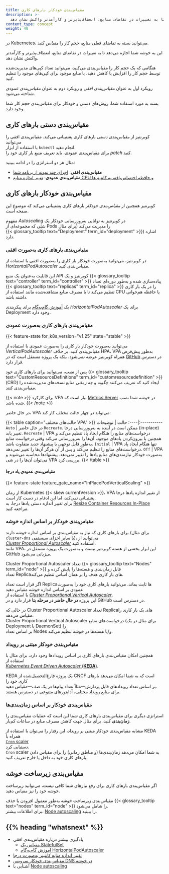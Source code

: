 ```yaml
---
title: مقیاس‌بندی خودکار بارهای کاری
description: >-
  با مقیاس‌بندی خودکار، می‌توانید بارهای کاری خود را به طور خودکار به یک روش یا روش دیگر به‌روزرسانی کنید. این به خوشه شما اجازه می‌دهد تا به تغییرات در تقاضای منابع، انعطاف‌پذیرتر و کارآمدتر واکنش نشان دهد.
content_type: concept
weight: 40
---
```


<!-- overview -->

در Kubernetes، می‌توانید بسته به تقاضای فعلی منابع، حجم کار را _مقیاس_ کنید.

این به خوشه شما اجازه می‌دهد تا به تغییرات در تقاضای منابع، انعطاف‌پذیرتر و کارآمدتر واکنش نشان دهد.

هنگامی که یک حجم کار را مقیاس‌بندی می‌کنید، می‌توانید تعداد کپی‌های مدیریت‌شده توسط حجم کار را افزایش یا کاهش دهید، یا منابع موجود برای کپی‌های موجود را تنظیم کنید.

رویکرد اول به عنوان _مقیاس‌بندی افقی_ و رویکرد دوم به عنوان _مقیاس‌بندی عمودی_ شناخته می‌شود.

بسته به مورد استفاده شما، روش‌های دستی و خودکار برای مقیاس‌بندی حجم کار شما وجود دارد.

<!-- body -->

## مقیاس‌بندی دستی بارهای کاری

کوبرنتیز از _مقیاس‌بندی دستی_ بارهای کاری پشتیبانی می‌کند. مقیاس‌بندی افقی را می‌توانید  
با استفاده از ابزار `kubectl` انجام دهید.  
برای مقیاس‌بندی عمودی، باید تعریف منبع بار کاری خود را _patch_ کنید.

مثال هر دو استراتژی را در ادامه ببینید:

- **مقیاس‌بندی افقی**: [اجرای چند نمونه از برنامه شما](/docs/tutorials/kubernetes-basics/scale/scale-intro/)  
- **مقیاس‌بندی عمودی**: [تغییر اندازه منابع CPU و حافظه اختصاص‌یافته به کانتینرها](/docs/tasks/configure-pod-container/resize-container-resources)

## مقیاس‌بندی خودکار بارهای کاری

کوبرنتیز همچنین از _مقیاس‌بندی خودکار_ بارهای کاری پشتیبانی می‌کند که موضوع این صفحه است.

مفهوم _Autoscaling_ در کوبرنتیز به توانایی به‌روزرسانی خودکار یک  
شیٔی که مجموعه‌ای از Pods را مدیریت می‌کند (برای مثال  
{{< glossary_tooltip text="Deployment" term_id="deployment" >}}) اشاره دارد.  

### مقیاس‌بندی بارهای کاری به‌صورت افقی

در کوبرنتیز، می‌توانید به‌صورت خودکار بار کاری را به‌صورت افقی با استفاده از _HorizontalPodAutoscaler_ مقیاس‌بندی کنید.

این قابلیت به‌عنوان یک منبع API کوبرنتیز و یک {{< glossary_tooltip text="controller" term_id="controller" >}} پیاده‌سازی شده و به‌طور دوره‌ای تعداد {{< glossary_tooltip text="replicas" term_id="replica" >}} را در یک بار کاری تنظیم می‌کند تا با مصرف منابع مشاهده‌شده مانند استفاده از CPU یا حافظه هم‌خوانی داشته باشد.

یک [آموزش گام‌به‌گام](/docs/tasks/run-application/horizontal-pod-autoscale-walkthrough) برای پیکربندی _HorizontalPodAutoscaler_ برای یک Deployment وجود دارد.

### مقیاس‌بندی بارهای کاری به‌صورت عمودی

{{< feature-state for_k8s_version="v1.25" state="stable" >}}

می‌توانید به‌صورت خودکار بار کاری را به‌صورت عمودی با استفاده از _VerticalPodAutoscaler_ مقیاس‌بندی کنید. بر خلاف HPA، VPA به‌طور پیش‌فرض همراه کوبرنتیز عرضه نمی‌شود، بلکه یک پروژه مستقل است که در [GitHub](https://github.com/kubernetes/autoscaler/tree/9f87b78df0f1d6e142234bb32e8acbd71295585a/vertical-pod-autoscaler) در دسترس قرار دارد.

پس از نصب، می‌توانید برای بارهای کاری خود {{< glossary_tooltip text="CustomResourceDefinitions" term_id="customresourcedefinition" >}} (CRD) ایجاد کنید که تعریف می‌کنند _چگونه_ و _چه زمانی_ منابع نسخه‌های مدیریت‌شده را مقیاس‌بندی کنند.

{{< note >}}
برای کارکرد VPA نیاز است که [Metrics Server](https://github.com/kubernetes-sigs/metrics-server) در خوشه شما نصب شده باشد.
{{< /note >}}

در حال حاضر، VPA می‌تواند در چهار حالت مختلف کار کند:

{{< table caption="حالت‌های مختلف VPA" >}}
حالت | توضیحات
:----|:-----------
`Auto` | در حال حاضر `Recreate`. ممکن است در آینده به به‌روزرسانی درجا (in-place) تغییر یابد.
`Recreate` | VPA درخواست‌های منابع را هنگام ایجاد پاد تنظیم می‌کند و همچنین با بیرون‌کردن پادهای موجود، آن‌ها را به‌روزرسانی می‌کند وقتی درخواست منابع به‌طور قابل توجهی با پیشنهاد جدید متفاوت باشد.
`Initial` | VPA تنها هنگام ایجاد پاد درخواست‌های منابع را تنظیم می‌کند و پس از آن هرگز آن‌ها را تغییر نمی‌دهد.
`Off` | VPA به‌صورت خودکار نیازمندی‌های منابع پادها را تغییر نمی‌دهد. پیشنهادها محاسبه می‌شوند و می‌توان آن‌ها را در شی VPA بررسی کرد.
{{< /table >}}

#### مقیاس‌بندی عمودی پاد درجا

{{< feature-state feature_gate_name="InPlacePodVerticalScaling" >}}

از زمان Kubernetes {{< skew currentVersion >}}، VPA از تغییر اندازه پادها درجا پشتیبانی نمی‌کند، اما این ادغام در دست کار است.  
برای تغییر اندازه دستی پادها درجا، به [Resize Container Resources In-Place](/docs/tasks/configure-pod-container/resize-container-resources/) مراجعه کنید.

### مقیاس‌بندی خودکار بر اساس اندازه خوشه

برای بارهای کاری که نیاز به مقیاس‌بندی بر اساس اندازه خوشه دارند (برای مثال `cluster-dns` یا سایر اجزای سیستمی)، می‌توانید از  
[_Cluster Proportional Autoscaler_](https://github.com/kubernetes-sigs/cluster-proportional-autoscaler) استفاده کنید.  
مانند VPA، این ابزار بخشی از هسته کوبرنتیز نیست و به‌صورت یک پروژه مستقل در GitHub میزبانی می‌شود.

Cluster Proportional Autoscaler تعداد {{< glossary_tooltip text="Nodes" term_id="node" >}} قابل زمان‌بندی و هسته‌ها را پایش کرده و  
تعداد Replicaهای بار کاری هدف را بر همان اساس تنظیم می‌کند.

اگر قرار است تعداد Replicaها ثابت بماند، می‌توانید بارهای کاری خود را به‌صورت عمودی بر اساس اندازه خوشه مقیاس دهید  
با استفاده از [_Cluster Proportional Vertical Autoscaler_](https://github.com/kubernetes-sigs/cluster-proportional-vertical-autoscaler).  
این پروژه **در حال حاضر در مرحله بتا** قرار دارد و در GitHub در دسترس است.

در حالی که Cluster Proportional Autoscaler تعداد Replicaهای یک بار کاری را مقیاس می‌دهد،  
Cluster Proportional Vertical Autoscaler درخواست‌های منابع (برای مثال در یک Deployment یا DaemonSet) را  
بر اساس تعداد Nodes و/یا هسته‌ها در خوشه تنظیم می‌کند.

### مقیاس‌بندی خودکار مبتنی بر رویداد

همچنین امکان مقیاس‌بندی بارهای کاری بر اساس رویدادها وجود دارد، برای مثال با استفاده از  
[_Kubernetes Event Driven Autoscaler_ (**KEDA**)](https://keda.sh/).

KEDA یک پروژه فارغ‌التحصیل‌شده از CNCF است که به شما امکان می‌دهد بارهای کاری خود را  
بر اساس تعداد رویدادهای قابل پردازش—مثلاً تعداد پیام‌ها در یک صف—مقیاس دهید.  
برای منابع رویداد مختلف، آداپتورهای متنوعی در دسترس هستند.

### مقیاس‌بندی خودکار بر اساس زمان‌بندی‌ها

استراتژی دیگری برای مقیاس‌بندی بارهای کاری شما این است که عملیات مقیاس‌بندی را **زمان‌بندی** کنید، برای مثال جهت کاهش مصرف منابع در ساعات کم‌بار.

مشابه مقیاس‌بندی خودکار مبتنی بر رویداد، این رفتار را می‌توان با استفاده از KEDA همراه با  
[`Cron` scaler](https://keda.sh/docs/latest/scalers/cron/)  
دستیابی کرد.  
`Cron` scaler به شما امکان می‌دهد زمان‌بندی‌ها (و مناطق زمانی) را برای مقیاس دادن بارهای کاری خود به داخل یا خارج تعریف کنید.

## مقیاس‌بندی زیرساخت خوشه

اگر مقیاس‌بندی بارهای کاری برای رفع نیازهای شما کافی نیست، می‌توانید زیرساخت خوشه خود را نیز مقیاس دهید.

مقیاس‌بندی زیرساخت خوشه به‌طور معمول افزودن یا حذف {{< glossary_tooltip text="nodes" term_id="node" >}} را شامل می‌شود.  
برای اطلاعات بیشتر، [Node autoscaling](/docs/concepts/cluster-administration/node-autoscaling/) را ببینید.

## {{% heading "whatsnext" %}}

- یادگیری بیشتر درباره مقیاس‌بندی افقی  
  - [مقیاس یک StatefulSet](/docs/tasks/run-application/scale-stateful-set/)  
  - [آموزش گام‌به‌گام HorizontalPodAutoscaler](/docs/tasks/run-application/horizontal-pod-autoscale-walkthrough/)  
- [تغییر اندازه منابع کانتینر به‌صورت درجا](/docs/tasks/configure-pod-container/resize-container-resources/)  
- [مقیاس‌بندی خودکار سرویس DNS در خوشه](/docs/tasks/administer-cluster/dns-horizontal-autoscaling/)  
- آشنایی با [Node autoscaling](/docs/concepts/cluster-administration/node-autoscaling/)  

